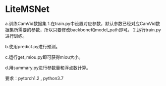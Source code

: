 # LiteMSNet
a.训练CamVid数据集
1.在train.py中设置对应参数，默认参数已经对应CamVid数据集所需要的参数，所以只要修改backbone和model_path即可。
2.运行train.py进行训练。

b.使用predict.py进行预测。

c.运行get_miou.py即可获得miou大小。  

d.用summary.py进行参数量和浮点数计算。

要求：pytorch1.2 , python3.7 

